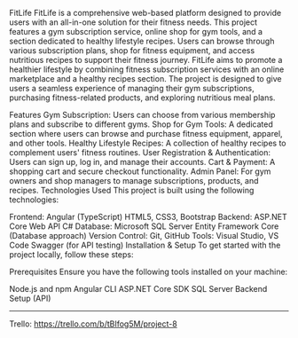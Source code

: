 FitLife
FitLife is a comprehensive web-based platform designed to provide users with an all-in-one solution for their fitness needs. 
This project features a gym subscription service, online shop for gym tools, and a section dedicated to healthy lifestyle recipes. 
Users can browse through various subscription plans, shop for fitness equipment, and access nutritious recipes to support their fitness journey.
FitLife aims to promote a healthier lifestyle by combining fitness subscription services with an online marketplace and a healthy recipes section. 
The project is designed to give users a seamless experience of managing their gym subscriptions, purchasing fitness-related products, and exploring nutritious meal plans.

Features
Gym Subscription: Users can choose from various membership plans and subscribe to different gyms.
Shop for Gym Tools: A dedicated section where users can browse and purchase fitness equipment, apparel, and other tools.
Healthy Lifestyle Recipes: A collection of healthy recipes to complement users' fitness routines.
User Registration & Authentication: Users can sign up, log in, and manage their accounts.
Cart & Payment: A shopping cart and secure checkout functionality.
Admin Panel: For gym owners and shop managers to manage subscriptions, products, and recipes.
Technologies Used
This project is built using the following technologies:

Frontend:
Angular (TypeScript)
HTML5, CSS3, Bootstrap
Backend:
ASP.NET Core Web API
C#
Database:
Microsoft SQL Server
Entity Framework Core (Database approach)
Version Control:
Git, GitHub
Tools:
Visual Studio, VS Code
Swagger (for API testing)
Installation & Setup
To get started with the project locally, follow these steps:

Prerequisites
Ensure you have the following tools installed on your machine:

Node.js and npm
Angular CLI
ASP.NET Core SDK
SQL Server
Backend Setup (API)


--------
Trello:  https://trello.com/b/tBIfog5M/project-8

